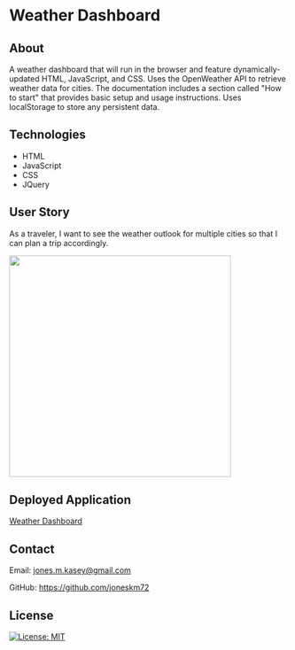 # Weather Dashboard

## About

A weather dashboard that will run in the browser and feature dynamically-updated HTML, JavaScript, and CSS. Uses the OpenWeather API to retrieve weather data for cities. The documentation includes a section called "How to start" that provides basic setup and usage instructions. Uses localStorage to store any persistent data.

## Technologies

* HTML
* JavaScript
* CSS
* JQuery

## User Story

As a traveler, I want to see the weather outlook for multiple cities so that I can plan a trip accordingly.

<img src="assets/weather-dashboard.png" width="400">

## Deployed Application

[Weather Dashboard](https://joneskm72.github.io/weather-dashboard/)

## Contact

Email: jones.m.kasey@gmail.com

GitHub: https://github.com/joneskm72

## License

[![License: MIT](https://img.shields.io/badge/License-MIT-yellow.svg)](https://opensource.org/licenses/MIT)